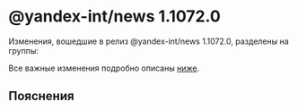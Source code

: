 # @yandex-int/news 1.1072.0

<!-- ЧЕЛОВЕЧЕСКОЕ ВСТУПЛЕНИЕ -->

Изменения, вошедшие в релиз @yandex-int/news 1.1072.0, разделены на группы:

Все важные изменения подробно описаны [ниже](#Пояснения).

## Пояснения

